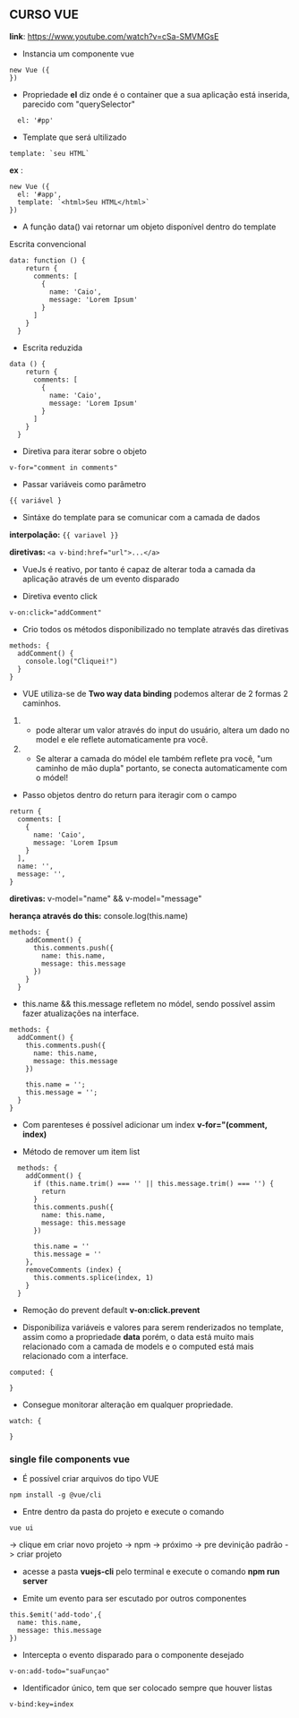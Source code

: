 ## CURSO VUE
__link__: https://www.youtube.com/watch?v=cSa-SMVMGsE

- Instancia um componente vue

```
new Vue ({
})
```
- Propriedade __el__ diz onde é o container que a sua aplicação está inserida, parecido com "querySelector"

```
  el: '#pp'
```

- Template que será ultilizado

```
template: `seu HTML`
```
__ex__ :

```
new Vue ({
  el: '#app',
  template: `<html>Seu HTML</html>`
})
```
- A função data() vai retornar um objeto disponível dentro do template

Escrita convencional
```
data: function () {
    return {
      comments: [
        {
          name: 'Caio',
          message: 'Lorem Ipsum'
        }
      ]
    }
  }
```
- Escrita reduzida
```
data () {
    return {
      comments: [
        {
          name: 'Caio',
          message: 'Lorem Ipsum'
        }
      ]
    }
  }
```
- Diretiva para iterar sobre o objeto

```v-for="comment in comments"```

- Passar variáveis como parâmetro

```{{ variável }```

- Sintáxe do template para se comunicar com a camada de dados

__interpolação:__ ```{{ variavel }}```

__diretivas:__ ```<a v-bind:href="url">...</a>```

- VueJs é reativo, por tanto é capaz de alterar toda a camada da aplicação através de um evento disparado

- Diretiva evento click
```
v-on:click="addComment"
```

- Crio todos os métodos disponibilizado no template através das diretivas
```
methods: {
  addComment() {
    console.log("Cliquei!")
  }
}
```
- VUE utiliza-se de __Two way data binding__ podemos alterar de 2 formas 2 caminhos.

1) - pode alterar um valor através do input do usuário, altera um dado no model e ele reflete automaticamente pra você.

2) - Se alterar a camada do módel ele também reflete pra você, "um caminho de mão dupla" portanto, se conecta automaticamente com o módel!

- Passo objetos dentro do return para iteragir com o campo
```
return {
  comments: [
    {
      name: 'Caio',
      message: 'Lorem Ipsum
    }
  ],
  name: '',
  message: '',
}
```

__diretivas:__ v-model="name" && v-model="message"

__herança através do this:__ console.log(this.name)

```
methods: {
    addComment() {
      this.comments.push({
        name: this.name,
        message: this.message
      })
    }
  }
```

- this.name && this.message refletem no módel, sendo possível assim fazer atualizações na interface.
```
methods: {
  addComment() {
    this.comments.push({
      name: this.name,
      message: this.message
    })

    this.name = '';
    this.message = '';
  }
}
```
- Com parenteses é possível adicionar um index __v-for="(comment, index)__

- Método de remover um item list
```
  methods: {
    addComment() {
      if (this.name.trim() === '' || this.message.trim() === '') {
        return
      }
      this.comments.push({
        name: this.name,
        message: this.message
      })

      this.name = ''
      this.message = ''
    },
    removeComments (index) {
      this.comments.splice(index, 1)
    }
  }
```
- Remoção do prevent default
__v-on:click.prevent__


- Disponibiliza variáveis e valores para serem renderizados no template, assim como a propriedade __data__ porém, o data está muito mais relacionado com a camada de models e o computed está mais relacionado com a interface.

```
computed: {

}
```

- Consegue monitorar alteração em qualquer propriedade.

```
watch: {

}
```

### single file components vue

- É possível criar arquivos do tipo VUE

```
npm install -g @vue/cli
```

- Entre dentro da pasta do projeto e execute o comando
```
vue ui
```

-> clique em criar novo projeto
-> npm
-> próximo
-> pre devinição padrão
-> criar projeto

- acesse a pasta __vuejs-cli__ pelo terminal e execute o comando
__npm run server__

- Emite um evento para ser escutado por outros componentes
```
this.$emit('add-todo',{
  name: this.name,
  message: this.message
})
```

- Intercepta o evento disparado para o componente desejado
```
v-on:add-todo="suaFunçao"
```

- Identificador único, tem que ser colocado sempre que houver listas
```
v-bind:key=index
```

